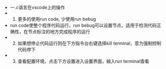 - 一.c语言在vscode上的操作
-  1. 更多的使用run code, 少使用run bebug
-   run code使整个程序代码运行，run bebug可以设置节点，适用于检测代码正确性，在节点标注的地方完成程序的运行
-  2. 如果想停止代码运行则在下方指令台右键选择kill terminal，意为强制控制代码停下
-  3. 查看配置环境，点击下方设置进入设置界面，输入run terminal查看
